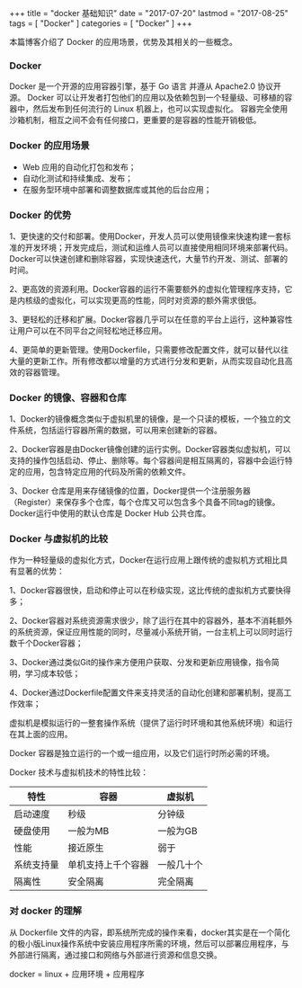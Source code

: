 +++
title = "docker 基础知识"
date = "2017-07-20"
lastmod = "2017-08-25"
tags = [
    "Docker"
]
categories = [
     "Docker"
]
+++

本篇博客介绍了 Docker 的应用场景，优势及其相关的一些概念。

<!--more-->

### Docker

Docker 是一个开源的应用容器引擎，基于 Go 语言 并遵从 Apache2.0 协议开源。 Docker 可以让开发者打包他们的应用以及依赖包到一个轻量级、可移植的容器中，然后发布到任何流行的 Linux 机器上，也可以实现虚拟化。 容器完全使用沙箱机制，相互之间不会有任何接口，更重要的是容器的性能开销极低。

### Docker 的应用场景

* Web 应用的自动化打包和发布；
* 自动化测试和持续集成、发布；
* 在服务型环境中部署和调整数据库或其他的后台应用；

### Docker 的优势

1、更快速的交付和部署。使用Docker，开发人员可以使用镜像来快速构建一套标准的开发环境；开发完成后，测试和运维人员可以直接使用相同环境来部署代码。Docker可以快速创建和删除容器，实现快速迭代，大量节约开发、测试、部署的时间。

2、更高效的资源利用。Docker容器的运行不需要额外的虚拟化管理程序支持，它是内核级的虚拟化，可以实现更高的性能，同时对资源的额外需求很低。

3、更轻松的迁移和扩展。Docker容器几乎可以在任意的平台上运行，这种兼容性让用户可以在不同平台之间轻松地迁移应用。

4、更简单的更新管理。使用Dockerfile，只需要修改配置文件，就可以替代以往大量的更新工作。所有修改都以增量的方式进行分发和更新，从而实现自动化且高效的容器管理。

### Docker 的镜像、容器和仓库

1、Docker的镜像概念类似于虚拟机里的镜像，是一个只读的模板，一个独立的文件系统，包括运行容器所需的数据，可以用来创建新的容器。

2、Docker容器是由Docker镜像创建的运行实例。Docker容器类似虚拟机，可以支持的操作包括启动、停止、删除等。每个容器间是相互隔离的，容器中会运行特定的应用，包含特定应用的代码及所需的依赖文件。

3、Docker 仓库是用来存储镜像的位置，Docker提供一个注册服务器（Register）来保存多个仓库，每个仓库又可以包含多个具备不同tag的镜像。Docker运行中使用的默认仓库是 Docker Hub 公共仓库。

### Docker 与虚拟机的比较

作为一种轻量级的虚拟化方式，Docker在运行应用上跟传统的虚拟机方式相比具有显著的优势：

1、Docker容器很快，启动和停止可以在秒级实现，这比传统的虚拟机方式要快得多；

2、Docker容器对系统资源需求很少，除了运行在其中的容器外，基本不消耗额外的系统资源，保证应用性能的同时，尽量减小系统开销，一台主机上可以同时运行数千个Docker容器；

3、Docker通过类似Git的操作来方便用户获取、分发和更新应用镜像，指令简明，学习成本较低；

4、Docker通过Dockerfile配置文件来支持灵活的自动化创建和部署机制，提高工作效率；

虚拟机是模拟运行的一整套操作系统（提供了运行时环境和其他系统环境）和运行在其上面的应用。

Docker 容器是独立运行的一个或一组应用，以及它们运行时所必需的环境。

Docker 技术与虚拟机技术的特性比较：

 特性      | 容器               | 虚拟机
  ---      |---                 |---
启动速度   | 秒级               | 分钟级
硬盘使用   | 一般为MB           | 一般为GB
性能       | 接近原生           | 弱于
系统支持量 | 单机支持上千个容器 | 一般几十个
隔离性     | 安全隔离           | 完全隔离

### 对 docker 的理解
从 Dockerfile 文件的内容，即系统所完成的操作来看，docker其实是在一个简化的极小版Linux操作系统中安装应用程序所需的环境，然后可以部署应用程序，与外部进行隔离，通过接口和网络与外部进行资源和信息交换。

docker = linux + 应用环境 + 应用程序
